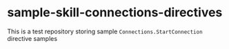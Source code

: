 # sample-skill-connections-directives
This is a test repository storing sample `Connections.StartConnection` directive samples
